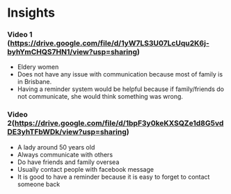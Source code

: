 # Insights

### Video 1 (https://drive.google.com/file/d/1yW7LS3U07LcUqu2K6j-byhYmCHQS7HN1/view?usp=sharing)
- Eldery women
- Does not have any issue with communication because most of family is in Brisbane.
- Having a reminder system would be helpful because if family/friends do not communicate, she would think something was wrong. 

### Video 2(https://drive.google.com/file/d/1bpF3y0keKXSQZe1d8G5vdDE3yhTFbWDk/view?usp=sharing)
-	A lady around 50 years old
- Always communicate with others
- Do have friends and family oversea
- Usually contact people with facebook message
- It is good to have a reminder because it is easy to forget to contact someone back
